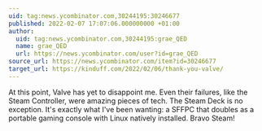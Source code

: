 ```yaml
---
uid: tag:news.ycombinator.com,30244195:30246677
published: 2022-02-07 17:07:06.000000000 +01:00
author:
  uid: tag:news.ycombinator.com,30244195:grae_QED
  name: grae_QED
  url: https://news.ycombinator.com/user?id=grae_QED
source_url: https://news.ycombinator.com/item?id=30246677
target_url: https://kinduff.com/2022/02/06/thank-you-valve/
---
```


At this point, Valve has yet to disappoint me. Even their failures, like the Steam Controller, were amazing pieces of tech. The Steam Deck is no exception. It's  exactly what I've been wanting: a SFFPC that doubles as a portable gaming console with Linux natively installed. Bravo Steam!